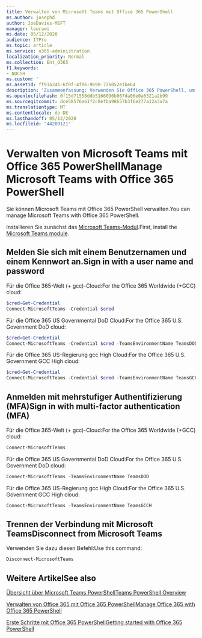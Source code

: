 ```yaml
---
title: Verwalten von Microsoft Teams mit Office 365 PowerShell
ms.author: josephd
author: JoeDavies-MSFT
manager: laurawi
ms.date: 05/12/2020
audience: ITPro
ms.topic: article
ms.service: o365-administration
localization_priority: Normal
ms.collection: Ent_O365
f1.keywords:
- NOCSH
ms.custom: ''
ms.assetid: ff93a341-6f0f-4f06-9690-726052e1be64
description: 'Zusammenfassung: Verwenden Sie Office 365 PowerShell, um Ihre Microsoft Teams zu verwalten.'
ms.openlocfilehash: 0f15d71558ddb5166090b067da06e0a6321a2b99
ms.sourcegitcommit: dce58576a61f2c8efba98657b3f6e277a12a3a7a
ms.translationtype: MT
ms.contentlocale: de-DE
ms.lasthandoff: 05/12/2020
ms.locfileid: "44209121"
---
```

# <a name="manage-microsoft-teams-with-office-365-powershell"></a><span data-ttu-id="7181b-103">Verwalten von Microsoft Teams mit Office 365 PowerShell</span><span class="sxs-lookup"><span data-stu-id="7181b-103">Manage Microsoft Teams with Office 365 PowerShell</span></span>

<span data-ttu-id="7181b-104">Sie können Microsoft Teams mit Office 365 PowerShell verwalten.</span><span class="sxs-lookup"><span data-stu-id="7181b-104">You can manage Microsoft Teams with Office 365 PowerShell.</span></span>
  
<span data-ttu-id="7181b-105">Installieren Sie zunächst das [Microsoft Teams-Modul](https://www.powershellgallery.com/packages/MicrosoftTeams/).</span><span class="sxs-lookup"><span data-stu-id="7181b-105">First, install the [Microsoft Teams module](https://www.powershellgallery.com/packages/MicrosoftTeams/).</span></span>
    
## <a name="sign-in-with-a-user-name-and-password"></a><span data-ttu-id="7181b-106">Melden Sie sich mit einem Benutzernamen und einem Kennwort an.</span><span class="sxs-lookup"><span data-stu-id="7181b-106">Sign in with a user name and password</span></span>

<span data-ttu-id="7181b-107">Für die Office 365-Welt (+ gcc)-Cloud:</span><span class="sxs-lookup"><span data-stu-id="7181b-107">For the Office 365 Worldwide (+GCC) cloud:</span></span>

```powershell
$cred=Get-Credential
Connect-MicrosoftTeams -Credential $cred
```

<span data-ttu-id="7181b-108">Für die Office 365 US Governmental DoD Cloud:</span><span class="sxs-lookup"><span data-stu-id="7181b-108">For the Office 365 U.S. Government DoD cloud:</span></span> 

```powershell
$cred=Get-Credential
Connect-MicrosoftTeams -Credential $cred -TeamsEnvironmentName TeamsDOD
```

<span data-ttu-id="7181b-109">Für die Office 365 US-Regierung gcc High Cloud:</span><span class="sxs-lookup"><span data-stu-id="7181b-109">For the Office 365 U.S. Government GCC High cloud:</span></span>

```powershell
$cred=Get-Credential
Connect-MicrosoftTeams -Credential $cred -TeamsEnvironmentName TeamsGCCH
```

## <a name="sign-in-with-multi-factor-authentication-mfa"></a><span data-ttu-id="7181b-110">Anmelden mit mehrstufiger Authentifizierung (MFA)</span><span class="sxs-lookup"><span data-stu-id="7181b-110">Sign in with multi-factor authentication (MFA)</span></span>

<span data-ttu-id="7181b-111">Für die Office 365-Welt (+ gcc)-Cloud:</span><span class="sxs-lookup"><span data-stu-id="7181b-111">For the Office 365 Worldwide (+GCC) cloud:</span></span>

```powershell
Connect-MicrosoftTeams
```

<span data-ttu-id="7181b-112">Für die Office 365 US Governmental DoD Cloud:</span><span class="sxs-lookup"><span data-stu-id="7181b-112">For the Office 365 U.S. Government DoD cloud:</span></span> 

```powershell
Connect-MicrosoftTeams -TeamsEnvironmentName TeamsDOD
```

<span data-ttu-id="7181b-113">Für die Office 365 US-Regierung gcc High Cloud:</span><span class="sxs-lookup"><span data-stu-id="7181b-113">For the Office 365 U.S. Government GCC High cloud:</span></span>

```powershell
Connect-MicrosoftTeams -TeamsEnvironmentName TeamsGCCH
```

## <a name="disconnect-from-microsoft-teams"></a><span data-ttu-id="7181b-114">Trennen der Verbindung mit Microsoft Teams</span><span class="sxs-lookup"><span data-stu-id="7181b-114">Disconnect from Microsoft Teams</span></span>

<span data-ttu-id="7181b-115">Verwenden Sie dazu diesen Befehl:</span><span class="sxs-lookup"><span data-stu-id="7181b-115">Use this command:</span></span>

```powershell
Disconnect-MicrosoftTeams
```


## <a name="see-also"></a><span data-ttu-id="7181b-116">Weitere Artikel</span><span class="sxs-lookup"><span data-stu-id="7181b-116">See also</span></span>

[<span data-ttu-id="7181b-117">Übersicht über Microsoft Teams PowerShell</span><span class="sxs-lookup"><span data-stu-id="7181b-117">Teams PowerShell Overview</span></span>](https://docs.microsoft.com/microsoftteams/teams-powershell-overview)
  
[<span data-ttu-id="7181b-118">Verwalten von Office 365 mit Office 365 PowerShell</span><span class="sxs-lookup"><span data-stu-id="7181b-118">Manage Office 365 with Office 365 PowerShell</span></span>](manage-office-365-with-office-365-powershell.md)
  
[<span data-ttu-id="7181b-119">Erste Schritte mit Office 365 PowerShell</span><span class="sxs-lookup"><span data-stu-id="7181b-119">Getting started with Office 365 PowerShell</span></span>](getting-started-with-office-365-powershell.md)

